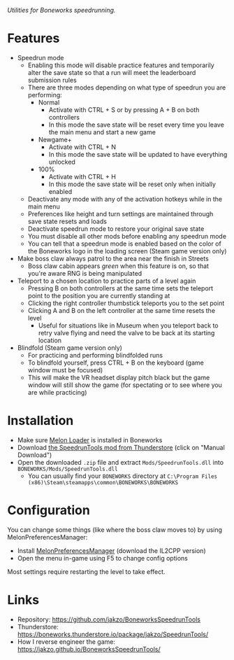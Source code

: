 _Utilities for Boneworks speedrunning._

# Features

- Speedrun mode
  - Enabling this mode will disable practice features and temporarily alter the save state so that a run will meet the leaderboard submission rules
  - There are three modes depending on what type of speedrun you are performing:
    - Normal
      - Activate with CTRL + S or by pressing A + B on both controllers
      - In this mode the save state will be reset every time you leave the main menu and start a new game
    - Newgame+
      - Activate with CTRL + N
      - In this mode the save state will be updated to have everything unlocked
    - 100%
      - Activate with CTRL + H
      - In this mode the save state will be reset only when initially enabled
  - Deactivate any mode with any of the activation hotkeys while in the main menu
  - Preferences like height and turn settings are maintained through save state resets and loads
  - Deactivate speedrun mode to restore your original save state
  - You must disable all other mods before enabling any speedrun mode
  - You can tell that a speedrun mode is enabled based on the color of the Boneworks logo in the loading screen (Steam game version only)
- Make boss claw always patrol to the area near the finish in Streets
  - Boss claw cabin appears _green_ when this feature is on, so that you're aware RNG is being manipulated
- Teleport to a chosen location to practice parts of a level again
  - Pressing B on both controllers at the same time sets the teleport point to the position you are currently standing at
  - Clicking the right controller thumbstick teleports you to the set point
  - Clicking A and B on the left controller at the same time resets the level
    - Useful for situations like in Museum when you teleport back to retry valve flying and need the valve to be back at its starting location
- Blindfold (Steam game version only)
  - For practicing and performing blindfolded runs
  - To blindfold yourself, press CTRL + B on the keyboard (game window must be focused)
  - This will make the VR headset display pitch black but the game window will still show the game (for spectating or to see where you are while practicing)

# Installation

- Make sure [Melon Loader](https://melonwiki.xyz/#/?id=what-is-melonloader) is installed in Boneworks
- Download [the SpeedrunTools mod from Thunderstore](https://boneworks.thunderstore.io/package/jakzo/SpeedrunTools/) (click on "Manual Download")
- Open the downloaded `.zip` file and extract `Mods/SpeedrunTools.dll` into `BONEWORKS/Mods/SpeedrunTools.dll`
  - You can usually find your `BONEWORKS` directory at `C:\Program Files (x86)\Steam\steamapps\common\BONEWORKS\BONEWORKS`

# Configuration

You can change some things (like where the boss claw moves to) by using MelonPreferencesManager:

- Install [MelonPreferencesManager](https://github.com/sinai-dev/MelonPreferencesManager) (download the IL2CPP version)
- Open the menu in-game using F5 to change config options

Most settings require restarting the level to take effect.

# Links

- Repository: https://github.com/jakzo/BoneworksSpeedrunTools
- Thunderstore: https://boneworks.thunderstore.io/package/jakzo/SpeedrunTools/
- How I reverse engineer the game: https://jakzo.github.io/BoneworksSpeedrunTools/
